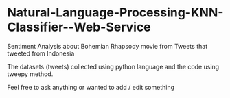 # Natural-Language-Processing-KNN-Classifier--Web-Service

Sentiment Analysis about Bohemian Rhapsody movie from Tweets that tweeted from Indonesia

The datasets (tweets) collected using python language and the code using tweepy method.

Feel free to ask anything or wanted to add / edit something
